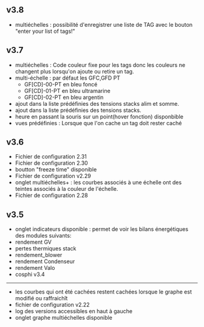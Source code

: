 v3.8
----
- multiéchelles : possibilité d'enregistrer une liste de TAG avec le bouton "enter your list of tags!"

v3.7
----
- multiéchelles : Code couleur fixe pour les tags donc les couleurs ne changent plus lorsqu'on ajoute ou retire un tag.
- multi-échelle : par défaut les GFC,GFD PT
  - GF[CD]-00-PT en bleu foncé
  - GF[CD]-01-PT en bleu ultramarine
  - GF[CD]-02-PT en bleu argentin
- ajout dans la liste prédéfinies des tensions stacks alim et somme.
- ajout dans la liste prédéfinies des tensions stacks.
- heure en passant la souris sur un point(hover fonction) disponbible
- vues prédéfinies : Lorsque que l'on cache un tag doit rester caché

v3.6
----
- Fichier de configuration 2.31
- Fichier de configuration 2.30
- boutton "freeze time" disponible
- Fichier de configuration v2.29
- onglet multiéchelles+ : les courbes associés à une échelle ont des teintes associés à la couleur de l'échelle.
- Fichier de configuration 2.28

v3.5
----
  - onglet indicateurs disponible : permet de voir les bilans énergétiques des modules suivants:
  - rendement GV
  - pertes thermiques stack
  - rendement_blower
  - rendement Condenseur
  - rendement Valo
  - cosphi
v3.4
----
- les courbes qui ont été cachées restent cachées lorsque le graphe est modifié ou raffraichît
- fichier de configuration v2.22
- log des versions accessibles en haut à gauche
- onglet graphe multiéchelles disponible
